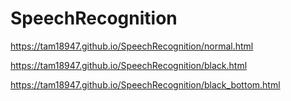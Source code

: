 # SpeechRecognition

https://tam18947.github.io/SpeechRecognition/normal.html

https://tam18947.github.io/SpeechRecognition/black.html

https://tam18947.github.io/SpeechRecognition/black_bottom.html